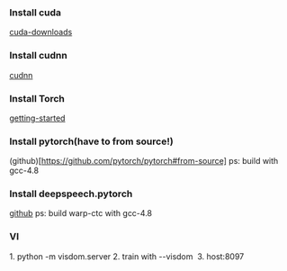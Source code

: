 ### Install cuda
[cuda-downloads](https://developer.nvidia.com/cuda-downloads)

### Install cudnn
[cudnn](https://developer.nvidia.com/cudnn)

### Install Torch
[getting-started](http://torch.ch/docs/getting-started.html)

### Install pytorch(have to from source!)
(github)[https://github.com/pytorch/pytorch#from-source]
ps: build with gcc-4.8

### Install deepspeech.pytorch
[github](https://github.com/SeanNaren/deepspeech.pytorch)
ps: build warp-ctc with gcc-4.8

### VI
1. python -m visdom.server
2. train with --visdom 
3. host:8097

